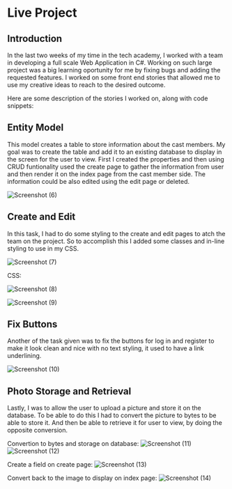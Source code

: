 # Live Project


## Introduction

In the last two weeks of my time in the tech academy, I worked with a team in developing a full scale Web Application in C#. Working on such large project was a big learning oportunity for me by fixing bugs and adding the requested features. I worked on some front end stories that allowed me to use my creative ideas to reach to the desired outcome. 

Here are some description of the stories I worked on, along with code snippets:

## Entity Model


This model creates a table to store information about the cast members. My goal was to create the table and add it to an existing database to display in the screen for the user to view. First I created the properties and then using CRUD funtionality used the create page to gather the information from user and then render it on the index page from the cast member side. The information could be also edited using the edit page or deleted.

![Screenshot (6)](https://user-images.githubusercontent.com/94413603/165442970-923d7a9b-4951-4290-bb9e-9d34079f1850.png)


## Create and Edit

In this task, I had to do some styling to the create and edit pages to atch the team on the project. So to accomplish this I added some classes and in-line styling to use in my CSS.


![Screenshot (7)](https://user-images.githubusercontent.com/94413603/165442951-e8515fae-4360-4bc1-989e-dc2adac8503b.png)


CSS:

![Screenshot (8)](https://user-images.githubusercontent.com/94413603/165442935-15730198-bdef-4f20-a543-deca79236da7.png)



![Screenshot (9)](https://user-images.githubusercontent.com/94413603/165442942-c110a82b-79db-443d-9d79-cbe5519e6663.png)



## Fix Buttons

Another of the task given was to fix the buttons for log in and register to make it look clean and nice with no text styling, it used to have a link underlining.


![Screenshot (10)](https://user-images.githubusercontent.com/94413603/165443363-4f9ab06c-1c47-467c-b912-067396105823.png)



## Photo Storage and Retrieval

Lastly, I was to allow the user to upload a picture and store it on the database. To be able to do this I had to convert the picture to bytes to be able to store it. And then be able to retrieve it for user to view, by doing the opposite conversion.


Convertion to bytes and storage on database:
![Screenshot (11)](https://user-images.githubusercontent.com/94413603/165443691-3418b9ff-d501-4e4b-817b-798eb2d39da8.png)
![Screenshot (12)](https://user-images.githubusercontent.com/94413603/165443785-9dd303fb-5313-428f-bf2f-74b24b73513c.png)

Create a field on create page:
![Screenshot (13)](https://user-images.githubusercontent.com/94413603/165443792-592a11b9-4bc9-4197-8a69-600d20551120.png)

Convert back to the image to display on index page:
![Screenshot (14)](https://user-images.githubusercontent.com/94413603/165443839-d05b2687-50cb-46ae-a123-76a32d0806a2.png)
